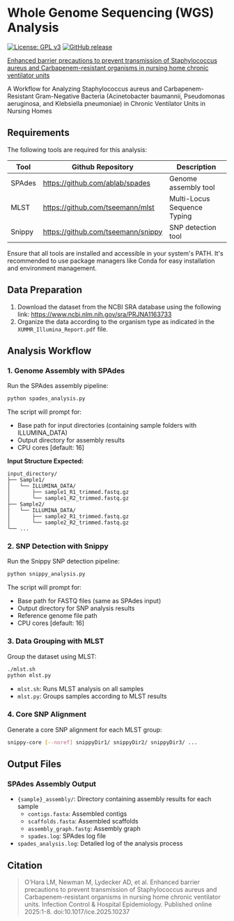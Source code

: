 # Whole Genome Sequencing (WGS) Analysis

[![License: GPL v3](https://img.shields.io/badge/License-GPLv3-blue.svg)](https://www.gnu.org/licenses/gpl-3.0)
[![GitHub release](https://img.shields.io/github/release/AaronHong1024/WGSAnalysis.svg)](https://github.com/AaronHong1024/WGSAnalysis/releases)

[Enhanced barrier precautions to prevent transmission of Staphylococcus aureus and Carbapenem-resistant organisms in nursing home chronic ventilator units](https://www.cambridge.org/core/journals/infection-control-and-hospital-epidemiology/article/abs/enhanced-barrier-precautions-to-prevent-transmission-of-staphylococcus-aureus-and-carbapenemresistant-organisms-in-nursing-home-chronic-ventilator-units/43FBB459BB569B052DEDF87EA57193FB)

A Workflow for Analyzing Staphylococcus aureus and Carbapenem-Resistant Gram-Negative Bacteria (Acinetobacter baumannii, Pseudomonas aeruginosa, and Klebsiella pneumoniae) in Chronic Ventilator Units in Nursing Homes
## Requirements
The following tools are required for this analysis:

| Tool        | Github Repository                         | Description                    |
|-------------|-------------------------------------------|--------------------------------|
| SPAdes      | https://github.com/ablab/spades           | Genome assembly tool           |
| MLST        | https://github.com/tseemann/mlst          | Multi-Locus Sequence Typing    |
| Snippy      | https://github.com/tseemann/snippy        | SNP detection tool             |


Ensure that all tools are installed and accessible in your system's PATH. It's recommended to use package managers like Conda for easy installation and environment management.

## Data Preparation
1. Download the dataset from the NCBI SRA database using the following link: https://www.ncbi.nlm.nih.gov/sra/PRJNA1163733
2. Organize the data according to the organism type as indicated in the `XUMMR_Illumina_Report.pdf` file.

## Analysis Workflow

### 1. Genome Assembly with SPAdes
Run the SPAdes assembly pipeline:
```bash
python spades_analysis.py
```
The script will prompt for:
- Base path for input directories (containing sample folders with ILLUMINA_DATA)
- Output directory for assembly results
- CPU cores [default: 16]

**Input Structure Expected:**
```
input_directory/
├── Sample1/
│   └── ILLUMINA_DATA/
│       ├── sample1_R1_trimmed.fastq.gz
│       └── sample1_R2_trimmed.fastq.gz
├── Sample2/
│   └── ILLUMINA_DATA/
│       ├── sample2_R1_trimmed.fastq.gz
│       └── sample2_R2_trimmed.fastq.gz
└── ...
```

### 2. SNP Detection with Snippy
Run the Snippy SNP detection pipeline:
```bash
python snippy_analysis.py
```
The script will prompt for:
- Base path for FASTQ files (same as SPAdes input)
- Output directory for SNP analysis results
- Reference genome file path
- CPU cores [default: 16]

### 3. Data Grouping with MLST
Group the dataset using MLST:
```bash
./mlst.sh
python mlst.py
```
- `mlst.sh`: Runs MLST analysis on all samples
- `mlst.py`: Groups samples according to MLST results

### 4. Core SNP Alignment
Generate a core SNP alignment for each MLST group:
```bash
snippy-core [--noref] snippyDir1/ snippyDir2/ snippyDir3/ ...
```


## Output Files

### SPAdes Assembly Output
- `{sample}_assembly/`: Directory containing assembly results for each sample
  - `contigs.fasta`: Assembled contigs
  - `scaffolds.fasta`: Assembled scaffolds
  - `assembly_graph.fastg`: Assembly graph
  - `spades.log`: SPAdes log file
- `spades_analysis.log`: Detailed log of the analysis process

## Citation
>O’Hara LM, Newman M, Lydecker AD, et al. Enhanced barrier precautions to prevent transmission of Staphylococcus aureus and Carbapenem-resistant organisms in nursing home chronic ventilator units. Infection Control & Hospital Epidemiology. Published online 2025:1-8. doi:10.1017/ice.2025.10237
